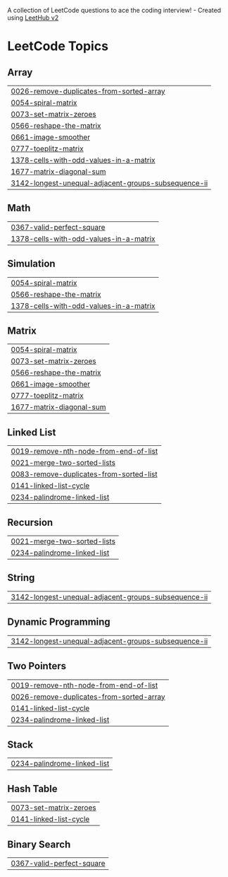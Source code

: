 A collection of LeetCode questions to ace the coding interview! - Created using [LeetHub v2](https://github.com/arunbhardwaj/LeetHub-2.0)
<!---LeetCode Topics Start-->
# LeetCode Topics
## Array
|  |
| ------- |
| [0026-remove-duplicates-from-sorted-array](https://github.com/bonthewad-dattu/Leetcode/tree/master/0026-remove-duplicates-from-sorted-array) |
| [0054-spiral-matrix](https://github.com/bonthewad-dattu/Leetcode/tree/master/0054-spiral-matrix) |
| [0073-set-matrix-zeroes](https://github.com/bonthewad-dattu/Leetcode/tree/master/0073-set-matrix-zeroes) |
| [0566-reshape-the-matrix](https://github.com/bonthewad-dattu/Leetcode/tree/master/0566-reshape-the-matrix) |
| [0661-image-smoother](https://github.com/bonthewad-dattu/Leetcode/tree/master/0661-image-smoother) |
| [0777-toeplitz-matrix](https://github.com/bonthewad-dattu/Leetcode/tree/master/0777-toeplitz-matrix) |
| [1378-cells-with-odd-values-in-a-matrix](https://github.com/bonthewad-dattu/Leetcode/tree/master/1378-cells-with-odd-values-in-a-matrix) |
| [1677-matrix-diagonal-sum](https://github.com/bonthewad-dattu/Leetcode/tree/master/1677-matrix-diagonal-sum) |
| [3142-longest-unequal-adjacent-groups-subsequence-ii](https://github.com/bonthewad-dattu/Leetcode/tree/master/3142-longest-unequal-adjacent-groups-subsequence-ii) |
## Math
|  |
| ------- |
| [0367-valid-perfect-square](https://github.com/bonthewad-dattu/Leetcode/tree/master/0367-valid-perfect-square) |
| [1378-cells-with-odd-values-in-a-matrix](https://github.com/bonthewad-dattu/Leetcode/tree/master/1378-cells-with-odd-values-in-a-matrix) |
## Simulation
|  |
| ------- |
| [0054-spiral-matrix](https://github.com/bonthewad-dattu/Leetcode/tree/master/0054-spiral-matrix) |
| [0566-reshape-the-matrix](https://github.com/bonthewad-dattu/Leetcode/tree/master/0566-reshape-the-matrix) |
| [1378-cells-with-odd-values-in-a-matrix](https://github.com/bonthewad-dattu/Leetcode/tree/master/1378-cells-with-odd-values-in-a-matrix) |
## Matrix
|  |
| ------- |
| [0054-spiral-matrix](https://github.com/bonthewad-dattu/Leetcode/tree/master/0054-spiral-matrix) |
| [0073-set-matrix-zeroes](https://github.com/bonthewad-dattu/Leetcode/tree/master/0073-set-matrix-zeroes) |
| [0566-reshape-the-matrix](https://github.com/bonthewad-dattu/Leetcode/tree/master/0566-reshape-the-matrix) |
| [0661-image-smoother](https://github.com/bonthewad-dattu/Leetcode/tree/master/0661-image-smoother) |
| [0777-toeplitz-matrix](https://github.com/bonthewad-dattu/Leetcode/tree/master/0777-toeplitz-matrix) |
| [1677-matrix-diagonal-sum](https://github.com/bonthewad-dattu/Leetcode/tree/master/1677-matrix-diagonal-sum) |
## Linked List
|  |
| ------- |
| [0019-remove-nth-node-from-end-of-list](https://github.com/bonthewad-dattu/Leetcode/tree/master/0019-remove-nth-node-from-end-of-list) |
| [0021-merge-two-sorted-lists](https://github.com/bonthewad-dattu/Leetcode/tree/master/0021-merge-two-sorted-lists) |
| [0083-remove-duplicates-from-sorted-list](https://github.com/bonthewad-dattu/Leetcode/tree/master/0083-remove-duplicates-from-sorted-list) |
| [0141-linked-list-cycle](https://github.com/bonthewad-dattu/Leetcode/tree/master/0141-linked-list-cycle) |
| [0234-palindrome-linked-list](https://github.com/bonthewad-dattu/Leetcode/tree/master/0234-palindrome-linked-list) |
## Recursion
|  |
| ------- |
| [0021-merge-two-sorted-lists](https://github.com/bonthewad-dattu/Leetcode/tree/master/0021-merge-two-sorted-lists) |
| [0234-palindrome-linked-list](https://github.com/bonthewad-dattu/Leetcode/tree/master/0234-palindrome-linked-list) |
## String
|  |
| ------- |
| [3142-longest-unequal-adjacent-groups-subsequence-ii](https://github.com/bonthewad-dattu/Leetcode/tree/master/3142-longest-unequal-adjacent-groups-subsequence-ii) |
## Dynamic Programming
|  |
| ------- |
| [3142-longest-unequal-adjacent-groups-subsequence-ii](https://github.com/bonthewad-dattu/Leetcode/tree/master/3142-longest-unequal-adjacent-groups-subsequence-ii) |
## Two Pointers
|  |
| ------- |
| [0019-remove-nth-node-from-end-of-list](https://github.com/bonthewad-dattu/Leetcode/tree/master/0019-remove-nth-node-from-end-of-list) |
| [0026-remove-duplicates-from-sorted-array](https://github.com/bonthewad-dattu/Leetcode/tree/master/0026-remove-duplicates-from-sorted-array) |
| [0141-linked-list-cycle](https://github.com/bonthewad-dattu/Leetcode/tree/master/0141-linked-list-cycle) |
| [0234-palindrome-linked-list](https://github.com/bonthewad-dattu/Leetcode/tree/master/0234-palindrome-linked-list) |
## Stack
|  |
| ------- |
| [0234-palindrome-linked-list](https://github.com/bonthewad-dattu/Leetcode/tree/master/0234-palindrome-linked-list) |
## Hash Table
|  |
| ------- |
| [0073-set-matrix-zeroes](https://github.com/bonthewad-dattu/Leetcode/tree/master/0073-set-matrix-zeroes) |
| [0141-linked-list-cycle](https://github.com/bonthewad-dattu/Leetcode/tree/master/0141-linked-list-cycle) |
## Binary Search
|  |
| ------- |
| [0367-valid-perfect-square](https://github.com/bonthewad-dattu/Leetcode/tree/master/0367-valid-perfect-square) |
<!---LeetCode Topics End-->
